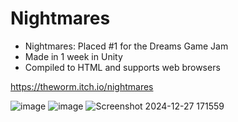 # Nightmares
- Nightmares: Placed #1 for the Dreams Game Jam
- Made in 1 week in Unity
- Compiled to HTML and supports web browsers


https://theworm.itch.io/nightmares

![image](https://github.com/user-attachments/assets/760f9d34-6e45-47b0-833a-c42e88f1878e)
![image](https://github.com/user-attachments/assets/8da1b8d0-9b9f-4897-91ee-e3214e5571b4)
![Screenshot 2024-12-27 171559](https://github.com/user-attachments/assets/aecb5511-04a4-4d7a-b03b-da0b32b7273e)
